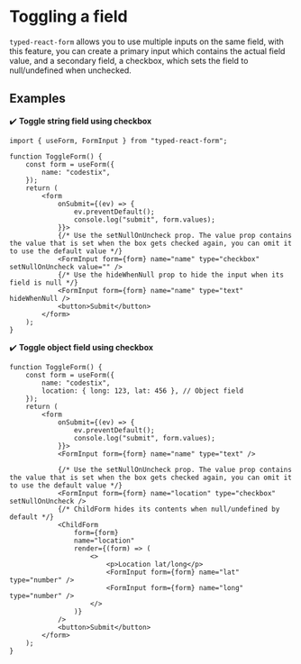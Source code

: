 # Toggling a field

`typed-react-form` allows you to use multiple inputs on the same field, with this feature, you can create a primary input which contains the actual field value, and a secondary field, a checkbox, which sets the field to null/undefined when unchecked.

## Examples

✔️ **Toggle string field using checkbox**

```tsx
import { useForm, FormInput } from "typed-react-form";

function ToggleForm() {
    const form = useForm({
        name: "codestix",
    });
    return (
        <form
            onSubmit={(ev) => {
                ev.preventDefault();
                console.log("submit", form.values);
            }}>
            {/* Use the setNullOnUncheck prop. The value prop contains the value that is set when the box gets checked again, you can omit it to use the default value */}
            <FormInput form={form} name="name" type="checkbox" setNullOnUncheck value="" />
            {/* Use the hideWhenNull prop to hide the input when its field is null */}
            <FormInput form={form} name="name" type="text" hideWhenNull />
            <button>Submit</button>
        </form>
    );
}
```

✔️ **Toggle object field using checkbox**

```tsx
function ToggleForm() {
    const form = useForm({
        name: "codestix",
        location: { long: 123, lat: 456 }, // Object field
    });
    return (
        <form
            onSubmit={(ev) => {
                ev.preventDefault();
                console.log("submit", form.values);
            }}>
            <FormInput form={form} name="name" type="text" />

            {/* Use the setNullOnUncheck prop. The value prop contains the value that is set when the box gets checked again, you can omit it to use the default value */}
            <FormInput form={form} name="location" type="checkbox" setNullOnUncheck />
            {/* ChildForm hides its contents when null/undefined by default */}
            <ChildForm
                form={form}
                name="location"
                render={(form) => (
                    <>
                        <p>Location lat/long</p>
                        <FormInput form={form} name="lat" type="number" />
                        <FormInput form={form} name="long" type="number" />
                    </>
                )}
            />
            <button>Submit</button>
        </form>
    );
}
```
